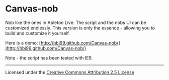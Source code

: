 Canvas-nob
==========

Nob like the ones in Ableton Live. The script and the nobs UI can be customized endlessly.
This version is only the essence - allowing you to build and customize it yourself.

Here is a demo;
[http://hbi99.github.com/Canvas-nob/](http://hbi99.github.com/Canvas-nob/)

Note - the script has been tested with IE9.

---

Licensed under the [Creative Commons Attribution 2.5 License](http://creativecommons.org/licenses/by/2.5/)